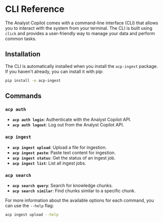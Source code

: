 # CLI Reference

The Analyst Copilot comes with a command-line interface (CLI) that allows you to interact with the system from your terminal. The CLI is built using `click` and provides a user-friendly way to manage your data and perform common tasks.

## Installation

The CLI is automatically installed when you install the `acp-ingest` package. If you haven't already, you can install it with pip:

```bash
pip install -e acp-ingest
```

## Commands

### `acp auth`

- **`acp auth login`**: Authenticate with the Analyst Copilot API.
- **`acp auth logout`**: Log out from the Analyst Copilot API.

### `acp ingest`

- **`acp ingest upload`**: Upload a file for ingestion.
- **`acp ingest paste`**: Paste text content for ingestion.
- **`acp ingest status`**: Get the status of an ingest job.
- **`acp ingest list`**: List all ingest jobs.

### `acp search`

- **`acp search query`**: Search for knowledge chunks.
- **`acp search similar`**: Find chunks similar to a specific chunk.

For more information about the available options for each command, you can use the `--help` flag:

```bash
acp ingest upload --help
```


